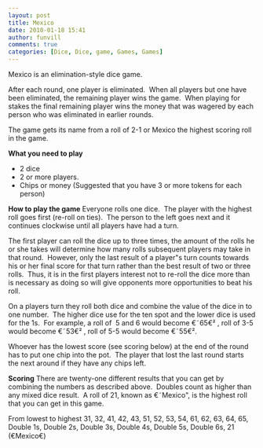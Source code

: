 ```yaml
---
layout: post
title: Mexico
date: 2010-01-18 15:41
author: funvill
comments: true
categories: [Dice, Dice, game, Games, Games]
---
```

Mexico is an elimination-style dice game.

After each round, one player is eliminated.  When all players but one have been eliminated, the remaining player wins the game.  When playing for stakes the final remaining player wins the money that was wagered by each person who was eliminated in earlier rounds.

The game gets its name from a roll of 2-1 or Mexico the highest scoring roll in the game.

<strong>What you need to play</strong>
<ul>
	<li>2 dice</li>
	<li>2 or more players.</li>
	<li>Chips or money (Suggested that you have 3 or more tokens for each person)</li>
</ul>
<strong>How to play the game</strong>
Everyone rolls one dice.  The player with the highest roll goes first (re-roll on ties).  The person to the left goes next and it continues clockwise until all players have had a turn.

The first player can roll the dice up to three times, the amount of the rolls he or she takes will determine how many rolls subsequent players may take in that round.  However, only the last result of a player&quot;s turn counts towards his or her final score for that turn rather than the best result of two or three rolls.  Thus, it is in the first players interest not to re-roll the dice more than is necessary as doing so will give opponents more opportunities to beat his roll.

On a players turn they roll both dice and combine the value of the dice in to one number.  The higher dice use for the ten spot and the lower dice is used for the 1s.  For example, a roll of  5 and 6 would become €˜65€² , roll of 3-5 would become €˜53€² , roll of 5-5 would become €˜55€².

Whoever has the lowest score (see scoring below) at the end of the round has to put one chip into the pot.  The player that lost the last round starts the next around if they have any chips left.

<strong>Scoring</strong>
There are twenty-one different results that you can get by combining the numbers as described above.  Doubles count as higher than any mixed dice result.  A roll of 21, known as €˜Mexico&quot;, is the highest roll that you can get in this game.

From lowest to highest
31, 32, 41, 42, 43, 51, 52, 53, 54, 61, 62, 63, 64, 65, Double 1s, Double 2s, Double 3s, Double 4s, Double 5s, Double 6s, 21 (€Mexico€)
